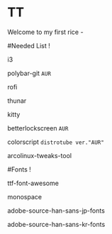 # TT
Welcome to my first rice *-*


#Needed List !

i3

polybar-git `AUR`

rofi

thunar

kitty

betterlockscreen `AUR`

colorscript `distrotube ver."AUR"`

arcolinux-tweaks-tool 

#Fonts !

ttf-font-awesome

monospace

adobe-source-han-sans-jp-fonts 

adobe-source-han-sans-kr-fonts
